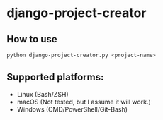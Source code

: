 # django-project-creator

## How to use

```bash
python django-project-creator.py <project-name>
```

## Supported platforms:

-   Linux (Bash/ZSH)
-   macOS (Not tested, but I assume it will work.)
-   Windows (CMD/PowerShell/Git-Bash)
